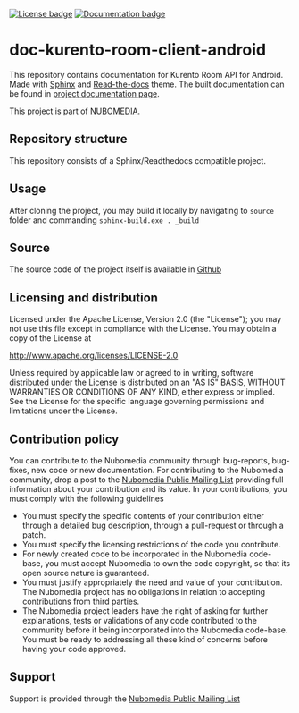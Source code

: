 [![License badge](https://img.shields.io/badge/license-Apache2-orange.svg)](http://www.apache.org/licenses/LICENSE-2.0)
[![Documentation badge](https://readthedocs.org/projects/fiware-orion/badge/?version=latest)](http://doc-kurento-room-client-android.readthedocs.io/en/latest/)

doc-kurento-room-client-android
===============================

This repository contains documentation for Kurento Room API for Android. Made with [Sphinx] and [Read-the-docs] 
theme. The built documentation can be found in [project documentation page].

This project is part of [NUBOMEDIA].

Repository structure
--------------------
This repository consists of a Sphinx/Readthedocs compatible project.

Usage
--------
After cloning the project, you may build it locally by navigating to `source` folder and commanding `sphinx-build.exe . _build`

Source
------
The source code of the project itself is available in [Github]

Licensing and distribution
--------------------------

Licensed under the Apache License, Version 2.0 (the "License");
you may not use this file except in compliance with the License.
You may obtain a copy of the License at

  http://www.apache.org/licenses/LICENSE-2.0

Unless required by applicable law or agreed to in writing, software
distributed under the License is distributed on an "AS IS" BASIS,
WITHOUT WARRANTIES OR CONDITIONS OF ANY KIND, either express or implied.
See the License for the specific language governing permissions and
limitations under the License.

Contribution policy
-------------------

You can contribute to the Nubomedia community through bug-reports, bug-fixes, new
code or new documentation. For contributing to the Nubomedia community, drop a
post to the [Nubomedia Public Mailing List] providing full information about your
contribution and its value. In your contributions, you must comply with the
following guidelines

* You must specify the specific contents of your contribution either through a
  detailed bug description, through a pull-request or through a patch.
* You must specify the licensing restrictions of the code you contribute.
* For newly created code to be incorporated in the Nubomedia code-base, you must
  accept Nubomedia to own the code copyright, so that its open source nature is
  guaranteed.
* You must justify appropriately the need and value of your contribution. The
  Nubomedia project has no obligations in relation to accepting contributions
  from third parties.
* The Nubomedia project leaders have the right of asking for further
  explanations, tests or validations of any code contributed to the community
  before it being incorporated into the Nubomedia code-base. You must be ready to
  addressing all these kind of concerns before having your code approved.

Support
-------
Support is provided through the [Nubomedia Public Mailing List]

[NUBOMEDIA]: http://www.nubomedia.eu
[Github]: https://github.com/nubomedia-vtt/kurento-room-client-android
[Nubomedia Public Mailing List]: https://groups.google.com/forum/#!forum/nubomedia-dev
[project documentation page]: http://doc-kurento-room-client-android.readthedocs.org
[Sphinx]: http://sphinx-doc.org/
[Read-the-docs]: http://read-the-docs.readthedocs.org/